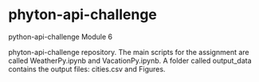 # phyton-api-challenge
python-api-challenge Module 6

phyton-api-challenge repository. 
The main scripts for the assignment are called WeatherPy.ipynb and VacationPy.ipynb. 
A folder called output_data contains the output files: cities.csv and Figures.


